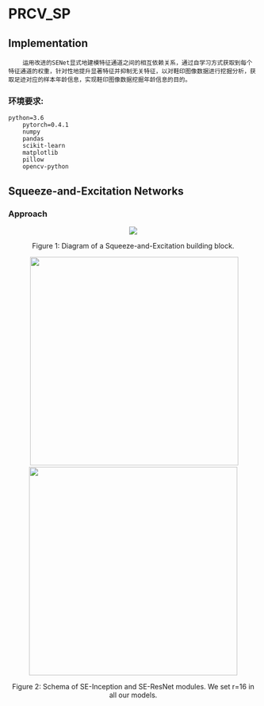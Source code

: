# PRCV_SP

## Implementation
        运用改进的SENet显式地建模特征通道之间的相互依赖关系，通过自学习方式获取到每个特征通道的权重，针对性地提升显著特征并抑制无关特征，以对鞋印图像数据进行挖掘分析，获取足迹对应的样本年龄信息，实现鞋印图像数据挖掘年龄信息的目的。
### 环境要求:
    python=3.6
        pytorch=0.4.1
        numpy
        pandas
        scikit-learn
        matplotlib
        pillow
        opencv-python
        
## Squeeze-and-Excitation Networks
### Approach
<div align="center">
  <img src="https://github.com/vickisy/PRCV_SP/blob/master/Figures/SE-pipeline.jpg">
</div>
<p align="center">
  Figure 1: Diagram of a Squeeze-and-Excitation building block.
</p>

<div align="center">
   <img src="https://github.com/vickisy/PRCV_SP/blob/master/Figures/SE-Inception-module.jpg" width="420">
  <img src="https://github.com/vickisy/PRCV_SP/blob/master/Figures/SE-ResNet-module.jpg"  width="420">
</div>
<p align="center">
  Figure 2: Schema of SE-Inception and SE-ResNet modules. We set r=16 in all our models.
</p>


